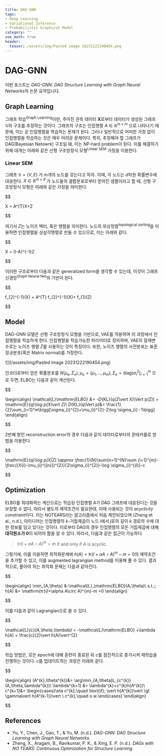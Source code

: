 ```yaml
---
title: DAG-GNN
tags: 
- Deep Learning
- Variational Inference
- Probabilistic Graphical Model
category: ""
use_math: true
header: 
  teaser: /assets/img/Pasted image 20231222190454.png
---
```


# DAG-GNN

이번 포스트는 *DAG-GNN: DAG Structure Learning with Graph Neural Networks*의 논문 요약입니다.

## Graph Learning

그래프 학습<sup>Graph Learning</sup>이란, 주어진 관측 데이터 $\mathbf{X}$로부터 데이터가 생성된 그래프 $\mathcal{G}$의 구조를 추정하는 것이다. 그래프의 구조는 인접행렬 $A\in \mathbb{R}^{m\times m}$ 으로 나타나기 때문에, 이는 곧 인접행렬을 학습하는 문제가 된다. 그러나 일반적으로 어떠한 가정 없이 인접행렬을 학습하는 것은 매우 어려운 문제이다. 특히, 추정해야 할 그래프가 DAG(Bayesian Netowrk) 구조일 때, 이는 NP-hard problem이 된다. 이를 해결하기 위해 대개는 아래와 같은 선형 구조방정식 모형<sup>Linear SEM</sup> 가정을 이용한다.

### Linear SEM
그래프 $\mathcal{G}=(V,E)$ 가 $m$개의 노드를 갖는다고 하자. 이때, 각 노드는 $d$차원 확률변수에 대응한다. $X\in\mathbb{R}^{m\times d}$ 가 노드들의 결합분포로부터 얻어진 샘플이라고 할 때, 선형 구조방정식 모형은 아래와 같은 가정을 의미한다.


$$

X = A^{T}X+Z 


$$

여기서 $Z$는 노이즈 벡터, 혹은 행렬을 의미한다. 노드의 위상정렬<sup>topological sorting</sup>을 이용하면 인접행렬을 상삼각행렬로 만들 수 있으므로, 이는 아래와 같다.


$$

X = (I-A)^{-1}Z


$$

이러한 구조로부터 다음과 같은 generalized form을 생각할 수 있는데, 이것이 그래프 신경망<sup>Graph Neural Net</sup>의 기반이 된다.


$$

f_{2}^{-1}(X) = A^{T} f_{2}^{-1}(X)+ f_{1}(Z)


$$

## Model

DAG-GNN 모델은 선형 구조방정식 모형을 기반으로, VAE를 적용하여 이 과정에서 인접행렬을 학습하게 한다. 인접행렬을 학습가능한 파라미터로 정의하며, VAE의 잠재변수로는 노이즈 행렬 $Z$를 사용하는 것이 특징이다. 또한, 노이즈 행렬의 사전분포는 표준정규분포(혹은 Matrix normal)를 가정한다.

![](/assets/img/Pasted image 20231222190454.png)

인코더로부터 얻은 확률분포를 $N(\mu_{e},\Sigma_{e}), \mu_{e}=(\mu_{1},\ldots,\mu_{m}),  \Sigma_{e}=\mathrm{diag}(\sigma_{i}^{2})_{i=1}^{m}$ 으로 두면, ELBO는 다음과 같이 계산된다.

$$

\begin{align}
\mathcal{L}_\mathrm{ELBO} &= -D_{KL}(q(Z\vert X)\Vert p(Z)) + \mathrm{E}_{q}\log p(X\vert Z)\\
D_{KL}(q\Vert p)&= \frac{1}{2}\sum_{i=1}^m\bigg[\sigma_{i}^{2}+\mu_{i}^{2}-2\log \sigma_{i} -1\bigg]
\end{align}


$$

2번째 항인 reconstruction error의 경우 다음과 같이 데이터로부터의 몬테카를로 방법을 이용한다.


$$

\mathrm{E}_{q}\log p(X|Z) \approx \frac{1}{N}\sum_{n=1}^{N}\sum _{i=1}^{m}-\frac{(X_{i}-\mu_{i}^{(n)})^{2}}{2\sigma_{i}^{2}}-\log \sigma_{i}^{(l)}-c


$$


## Optimization

ELBO를 최대화하는 계산으로는 학습된 인접행렬 $A$가 DAG 그래프에 대응된다는 것을 보장할 수 없다. 따라서 별도의 제약조건이 필요한데, 이때 사용되는 것이 *acyclicity constraint*이다. 이는 NOTEARS라는 알고리즘에서 처음 제안되었으며 (Zheng et al., n.d.), 아이디어는 인접행렬의 $k$-거듭제곱이 노드 $i$에서 $j$로의 길이 $k$ 경로의 수에 대한 정보를 담고 있다는 것이다. 이로부터 DAG의 경우 인접행렬의 모든 거듭제곱에 대해 **대각원소가 0**이 되어야 함을 알 수 있다. 따라서, 다음과 같은 접근이 가능하다.

> $\mathrm{tr}(I+\alpha A\circ A)^{m}=m$ if and only if $A$ is acyclic.

그렇기에, 이를 이용하면 최적화문제에 $h(A)=\mathrm{tr}(I+\alpha A\circ A)^{m}-m =0$의 제약조건을 추가할 수 있고, 이를 augmented lagrangian method를 이용해 풀 수 있다. 결과적으로, 풀어야 하는 최적화 문제는 다음과 같아진다.

$$

\begin{align}
\min_{A,\theta} &-\mathcal{L}_\mathrm{ELBO}(A,\theta)\\
s.t.\;\; h(A) &= \mathrm{tr}(I+\alpha A\circ A)^{m}-m =0
\end{align}


$$

이를 다음과 같이 Lagrangian으로 쓸 수 있다.


$$

\mathcal{L}_{c}(A,\theta,\lambda) = -\mathcal{L}_\mathrm{ELBO} +\lambda h(A) + \frac{c}{2}\vert h(A)\vert^{2}


$$

학습 방법은, 모든 epoch에 대해 훈련이 종료된 뒤 $c$를 점진적으로 증가시켜 재학습을 진행하는 것이다. $c$를 업데이트하는 과정은 아래와 같다.


$$

\begin{align}
(A^{k},\theta^{k})&= \arg\min_{A,\theta}L_{c^{k}}(A,\theta,\lambda^{k})\\
\lambda^{k+1} &= \lambda^{k}+c^{k}h(A^{k})\\
c^{k+1}&= \begin{cases}\eta c^{k},\quad \text{if}\; \vert h(A^{k})\vert \gt \gamma\vert h(A^{k-1})\vert \\
c^{k},\quad o.w.\end{cases}
\end{align}


$$

## References
- Yu, Y., Chen, J., Gao, T., & Yu, M. (n.d.). _DAG-GNN: DAG Structure Learning with Graph Neural Networks_.
- Zheng, X., Aragam, B., Ravikumar, P. K., & Xing, E. P. (n.d.). _DAGs with NO TEARS: Continuous Optimization for Structure Learning_.